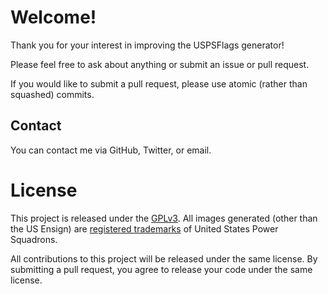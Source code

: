 # Welcome!

Thank you for your interest in improving the USPSFlags generator!

Please feel free to ask about anything or submit an issue or pull request.

If you would like to submit a pull request, please use atomic (rather than squashed) commits.

## Contact

You can contact me via GitHub, Twitter, or email.

# License

This project is released under the [GPLv3](https://raw.github.com/jfiander/usps-flags/master/LICENSE). All images generated (other than the US Ensign) are [registered trademarks](http://www.usps.org/national/itcom/trademark.html) of United States Power Squadrons.

All contributions to this project will be released under the same license. By submitting a pull request, you agree to release your code under the same license.
